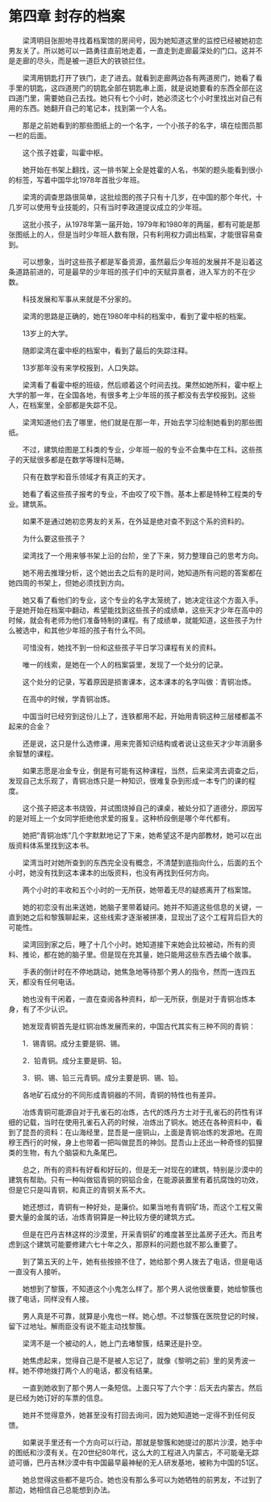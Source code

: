 # 第四章 封存的档案


　　梁湾明目张胆地寻找着档案馆的房间号，因为她知道这里的监控已经被她初恋男友关了。所以她可以一路勇往直前地走着，一直走到走廊最深处的门口。这并不是走廊的尽头，而是被一道巨大的铁锁拦住。

　　梁湾用钥匙打开了铁门，走了进去。就看到走廊两边各有两道房门，她看了看手里的钥匙，这四道房门的钥匙全部在钥匙串上面，就是说她要看的东西全部在这四道门里，需要她自己去找。她只有七个小时，她必须这七个小时里找出对自己有用的东西。她翻开自己的笔记本，找到第一个人名。

　　那是之前她看到的那些图纸上的一个名字，一个小孩子的名字，填在绘图员那一栏的后面。

　　这个孩子姓霍，叫霍中枢。

　　她开始在书架上翻找，这一排书架上全是姓霍的人名，书架的题头能看到很小的标签，写着中国华北1978年首批少年班。

　　梁湾的调查思路很简单，这批绘图的孩子只有十几岁，在中国的那个年代，十几岁可以使用专业技能的，只有当时李政道提议成立的少年班。

　　这批小孩子，从1978年第一届开始，1979年和1980年的两届，都有可能是那张图纸上的人，但是当时少年班人数有限，只有利用权力调出档案，才能很容易查到。

　　可以想象，当时这些孩子都是军备资源，虽然最后少年班的发展并不是沿着这条道路前进的，可是最早的少年班的孩子们中的天赋异禀者，进入军方的不在少数。

　　科技发展和军事从来就是不分家的。

　　梁湾的思路是正确的，她在1980年中科的档案中，看到了霍中枢的档案。

　　13岁上的大学。

　　随即梁湾在霍中枢的档案中，看到了最后的失踪注释。

　　13岁那年没有来学校报到，人口失踪。

　　梁湾看了看霍中枢的班级，然后顺着这个时间去找。果然如她所料，霍中枢上大学的那一年，在全国各地，有很多考上少年班的孩子都没有去学校报到。这些人，在档案里，全部都是失踪不见。

　　梁湾知道他们去了哪里，他们就是在那一年，开始去学习绘制她看到的那些图纸。

　　不过，建筑绘图是工科类的专业，少年班一般的专业不会集中在工科。这些孩子的天赋很多都是在数学等理科范畴。

　　只有在数学和音乐领域才有真正的天才。

　　她看了看这些孩子报考的专业，不由咬了咬下唇。基本上都是特种工程类的专业。建筑系。

　　如果不是通过她初恋男友的关系，在外延是绝对查不到这个系的资料的。

　　为什么要这些孩子？

　　梁湾找了一个用来够书架上沿的台阶，坐了下来，努力整理自己的思考方向。

　　她不用去推理分析，这个她出去之后有的是时间，她知道所有问题的答案都在她四周的书架上，但她必须找到方向。

　　她又看了看他们的专业，这个专业的名字太笼统了，她决定往这个方面入手。于是她开始在档案中翻动，希望能找到这些孩子的成绩单，这些天才少年在高中的时候，就会有老师为他们准备特制的课程。有了成绩单，就能知道，这些孩子为什么被选中，和其他少年班的孩子有什么不同。

　　可惜没有，她找不到一份和这些孩子平日学习课程有关的资料。

　　唯一的线索，是她在一个人的档案袋里，发现了一个处分的记录。

　　这个处分的记录，写着原因是损害课本，这本课本的名字叫做：青铜冶炼。

　　在高中的时候，学青铜冶炼。

　　中国当时已经穷到这份儿上了，连铁都用不起，开始用青铜这种三层楼都盖不起来的合金？

　　还是说，这只是什么选修课，用来完善知识结构或者说让这些天才少年消磨多余智慧的课程。

　　如果志愿是冶金专业，倒是有可能有这种课程，当然，后来梁湾去调查之后，发现自己太乐观了，青铜冶炼只是一种知识，很难复杂到形成一本专门的课的程度。

　　这个孩子把这本书烧毁，并试图烧掉自己的课桌，被处分扣了道德分，原因写的是对班上一个女同学拒绝他求爱的报复。这种桥段倒是哪个年代都有。

　　她把”青铜冶炼”几个字默默地记了下来，她希望这不是内部教材，她可以在出版资料体系里找到这本书。

　　梁湾当时对她所查到的东西完全没有概念，不清楚到底指向什么，后面的五个小时，她没有找到这本课本的出版资料，也没有再找到任何方向。

　　两个小时的丰收和五个小时的一无所获，她带着无尽的疑惑离开了档案馆。

　　她的初恋没有出来送她，她脑子里带着疑问。她并不知道这些信息的关键，一直到她之后和黎簇聊起来，这些线索才逐渐被拼凑，显现出了这个工程背后巨大的可能性。

　　梁湾回到家之后，睡了十几个小时。她知道接下来她会比较被动，所有的资料、推论，都在她的脑子里。但是现在充其量，她只能用这些东西去编个故事。

　　手表的倒计时在不停地跳动，她焦急地等待那个男人的指令，然而一连四五天，都没有任何电话。

　　她也没有干闲着，一直在查阅各种资料，却一无所获，倒是对于青铜冶炼本身，有了不少认识。

　　她发现青铜首先是红铜冶炼发展而来的，中国古代其实有三种不同的青铜：

　　1．锡青铜。成分主要是铜、锡。

　　2．铅青铜。成分主要是铜、铅。

　　3．铜、锡、铅三元青铜。成分主要是铜、锡、铅。

　　各地矿石成分的不同形成青铜器的不同，青铜的特性也有差异。

　　冶炼青铜可能源自对于孔雀石的冶炼，古代的炼丹方士对于孔雀石的药性有详细的记载，当时在使用孔雀石入药的时候，冶炼出了铜水。她还在各种资料中，看到了昆吾的资料：在山海经里，昆吾是一座铜山，上面是青铜冶炼的发源地。在周穆王西行的时候，身上也带着一把叫做昆吾的神剑。昆吾山上还出一种奇怪的狐狸类的生物，有九个脑袋和九条尾巴。

　　总之，所有的资料有好看和好玩的，但是无一对现在的建筑，特别是沙漠中的建筑有帮助。只有一种叫做铝青铜的铜铝合金，在能源装置里有着抗腐蚀的功效，但是它只是叫青铜，和真正的青铜关系不大。

　　她还想过，青铜有一种好处，是廉价。如果当地有青铜矿场，而这个工程又需要大量的金属的话，冶炼青铜算是一种比较方便的建筑方式。

　　但是在巴丹吉林这样的沙漠里，开采青铜矿的难度甚至比盖房子还大。而且考虑到这个建筑可能要修建六七十年之久，那原料的问题也就不那么重要了。

　　到了第五天的上午，她有些按捺不住了，她给那个男人拨去了电话，但是电话一直没有人接听。

　　她想到了黎簇，不知道这个小鬼怎么样了。那个男人说他很重要，她给黎簇也拨了电话，同样没有人接。

　　男人真是不可靠，就算是小鬼也一样。她心想。不过黎簇在医院登记的时候，留下过地址。解雨臣没有说不能主动找黎簇。

　　梁湾不是一个被动的人，她上门去堵黎簇，结果还是扑空。

　　她焦虑起来，觉得自己是不是被人忘记了，就像《黎明之前》里的吴秀波一样。她不停地拨打两个人的电话，都没有结果。

　　一直到她收到了那个男人一条短信。上面只写了六个字：后天去内蒙古。然后是已经为她订好的车票的信息。

　　她并不觉得意外，她甚至没有打回去询问，因为她知道她一定得不到任何反馈。

　　如果说手里还有一个方向可以行动，那就是黎簇和她提过的那片沙漠，她手中的图纸和沙漠有关。在20世纪80年代，这么大的工程进入内蒙古，不可能毫无踪迹可循，巴丹吉林沙漠中有中国最早最神秘的无人研发基地，被称为中国的51区。

　　她总觉得这些都不是巧合。她也没有那么多可以为她牺牲的前男友，不过到了那边，她相信自己总能想到办法。

